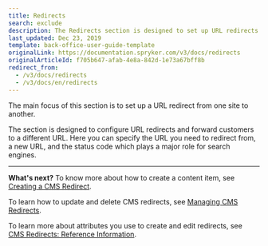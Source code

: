 ```yaml
---
title: Redirects
search: exclude
description: The Redirects section is designed to set up URL redirects to a different URL, as well as add a status code in the Back Office.
last_updated: Dec 23, 2019
template: back-office-user-guide-template
originalLink: https://documentation.spryker.com/v3/docs/redirects
originalArticleId: f705b647-afab-4e8a-842d-1e73a67bff8b
redirect_from:
  - /v3/docs/redirects
  - /v3/docs/en/redirects
---
```


The main focus of this section is to set up a URL redirect from one site to another. 

The section is designed to configure URL redirects and forward customers to a different URL. Here you can specify the URL you need to redirect from, a new URL, and the status code which plays a major role for search engines.
***
**What's next?**
To know more about how to create a content item, see [Creating a CMS Redirect](/docs/scos/user/back-office-user-guides/{{page.version}}/content/redirects/creating-cms-redirects.html).

To learn how to update and delete CMS redirects, see [Managing CMS Redirects](/docs/scos/user/back-office-user-guides/{{page.version}}/content/redirects/creating-cms-redirects.html).

To learn more about attributes you use to create and edit redirects, see [CMS Redirects: Reference Information](/docs/scos/user/back-office-user-guides/{{page.version}}/content/redirects/references/cms-redirects-references.html).
